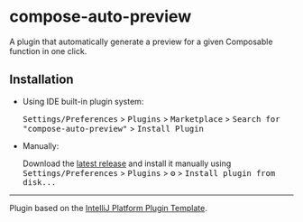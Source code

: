 # compose-auto-preview

<!-- Plugin description -->
A plugin that automatically generate a preview for a given Composable function in one click.
<!-- Plugin description end -->

## Installation

- Using IDE built-in plugin system:
  
  <kbd>Settings/Preferences</kbd> > <kbd>Plugins</kbd> > <kbd>Marketplace</kbd> > <kbd>Search for "compose-auto-preview"</kbd> >
  <kbd>Install Plugin</kbd>
  
- Manually:

  Download the [latest release](https://github.com/Toshibane/compose-auto-preview/releases/latest) and install it manually using
  <kbd>Settings/Preferences</kbd> > <kbd>Plugins</kbd> > <kbd>⚙️</kbd> > <kbd>Install plugin from disk...</kbd>


---
Plugin based on the [IntelliJ Platform Plugin Template][template].

[template]: https://github.com/JetBrains/intellij-platform-plugin-template
